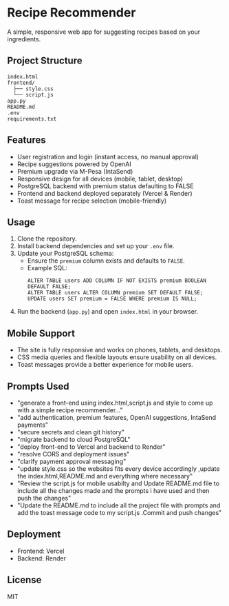 # Recipe Recommender

A simple, responsive web app for suggesting recipes based on your ingredients.

## Project Structure

```
index.html
frontend/
  ├── style.css
  └── script.js
app.py
README.md
.env
requirements.txt
```

## Features

- User registration and login (instant access, no manual approval)
- Recipe suggestions powered by OpenAI
- Premium upgrade via M-Pesa (IntaSend)
- Responsive design for all devices (mobile, tablet, desktop)
- PostgreSQL backend with premium status defaulting to FALSE
- Frontend and backend deployed separately (Vercel & Render)
- Toast message for recipe selection (mobile-friendly)

## Usage

1. Clone the repository.
2. Install backend dependencies and set up your `.env` file.
3. Update your PostgreSQL schema:
    - Ensure the `premium` column exists and defaults to `FALSE`.
    - Example SQL:
      ```
      ALTER TABLE users ADD COLUMN IF NOT EXISTS premium BOOLEAN DEFAULT FALSE;
      ALTER TABLE users ALTER COLUMN premium SET DEFAULT FALSE;
      UPDATE users SET premium = FALSE WHERE premium IS NULL;
      ```
4. Run the backend (`app.py`) and open `index.html` in your browser.

## Mobile Support

- The site is fully responsive and works on phones, tablets, and desktops.
- CSS media queries and flexible layouts ensure usability on all devices.
- Toast messages provide a better experience for mobile users.

## Prompts Used

- "generate a front-end using index.html,script.js and style to come up with a simple recipe recommender..."
- "add authentication, premium features, OpenAI suggestions, IntaSend payments"
- "secure secrets and clean git history"
- "migrate backend to cloud PostgreSQL"
- "deploy front-end to Vercel and backend to Render"
- "resolve CORS and deployment issues"
- "clarify payment approval messaging"
- "update style.css so the websites fits every device accordingly ,update the index.html,README.md and everything where necessary"
- "Review the script.js for mobile usabilty and Update README.md file to include all the changes made and the prompts i have used and then push the changes"
- "Update the README.md to include all the project file with prompts and add the toast message code to my script.js .Commit and push changes"

## Deployment

- Frontend: Vercel
- Backend: Render

## License

MIT